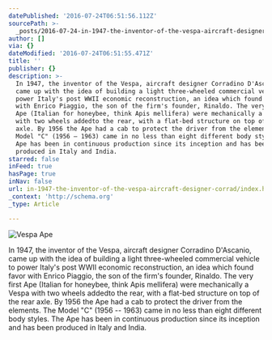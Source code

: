 ```yaml
---
datePublished: '2016-07-24T06:51:56.112Z'
sourcePath: >-
  _posts/2016-07-24-in-1947-the-inventor-of-the-vespa-aircraft-designer-corrad.md
author: []
via: {}
dateModified: '2016-07-24T06:51:55.471Z'
title: ''
publisher: {}
description: >-
  In 1947, the inventor of the Vespa, aircraft designer Corradino D'Ascanio,
  came up with the idea of building a light three-wheeled commercial vehicle to
  power Italy's post WWII economic reconstruction, an idea which found favor
  with Enrico Piaggio, the son of the firm's founder, Rinaldo. The very first
  Ape (Italian for honeybee, think Apis mellifera) were mechanically a Vespa
  with two wheels addedto the rear, with a flat-bed structure on top of the rear
  axle. By 1956 the Ape had a cab to protect the driver from the elements. The
  Model "C" (1956 – 1963) came in no less than eight different body styles. The
  Ape has been in continuous production since its inception and has been
  produced in Italy and India.
starred: false
inFeed: true
hasPage: true
inNav: false
url: in-1947-the-inventor-of-the-vespa-aircraft-designer-corrad/index.html
_context: 'http://schema.org'
_type: Article

---
```

![Vespa Ape](https://the-grid-user-content.s3-us-west-2.amazonaws.com/fdb19d5c-2198-4b38-8321-a27448600d26.jpg)

In 1947, the inventor of the Vespa, aircraft designer Corradino D'Ascanio, came up with the idea of building a light three-wheeled commercial vehicle to power Italy's post WWII economic reconstruction, an idea which found favor with Enrico Piaggio, the son of the firm's founder, Rinaldo. The very first Ape (Italian for honeybee, think Apis mellifera) were mechanically a Vespa with two wheels addedto the rear, with a flat-bed structure on top of the rear axle. By 1956 the Ape had a cab to protect the driver from the elements. The Model "C" (1956 -- 1963) came in no less than eight different body styles. The Ape has been in continuous production since its inception and has been produced in Italy and India.